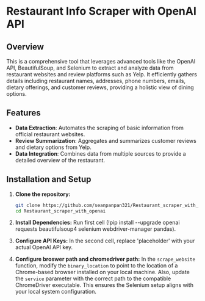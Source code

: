 # Restaurant Info Scraper with OpenAI API

## Overview
This is a comprehensive tool that leverages advanced tools like the OpenAI API, BeautifulSoup, and Selenium to extract and analyze data from restaurant websites and review platforms such as Yelp. It efficiently gathers details including restaurant names, addresses, phone numbers, emails, dietary offerings, and customer reviews, providing a holistic view of dining options.

## Features
- **Data Extraction**: Automates the scraping of basic information from official restaurant websites.
- **Review Summarization**: Aggregates and summarizes customer reviews and dietary options from Yelp.
- **Data Integration**: Combines data from multiple sources to provide a detailed overview of the restaurant.

## Installation and Setup

1. **Clone the repository:**
   ```bash
   git clone https://github.com/seanpanpan321/Restaurant_scraper_with_openai.git
   cd Restaurant_scraper_with_openai

2. **Install Dependencies:**
Run first cell (!pip install --upgrade openai requests beautifulsoup4 selenium webdriver-manager pandas).

3. **Configure API Keys:**
In the second cell, replace 'placeholder' with your actual OpenAI API key.

4. **Configure broswer path and chromedriver path:**
In the `scrape_website` function, modify the `binary_location` to point to the location of a Chrome-based browser installed on your local machine. Also, update the `service` parameter with the correct path to the compatible ChromeDriver executable. This ensures the Selenium setup aligns with your local system configuration.
